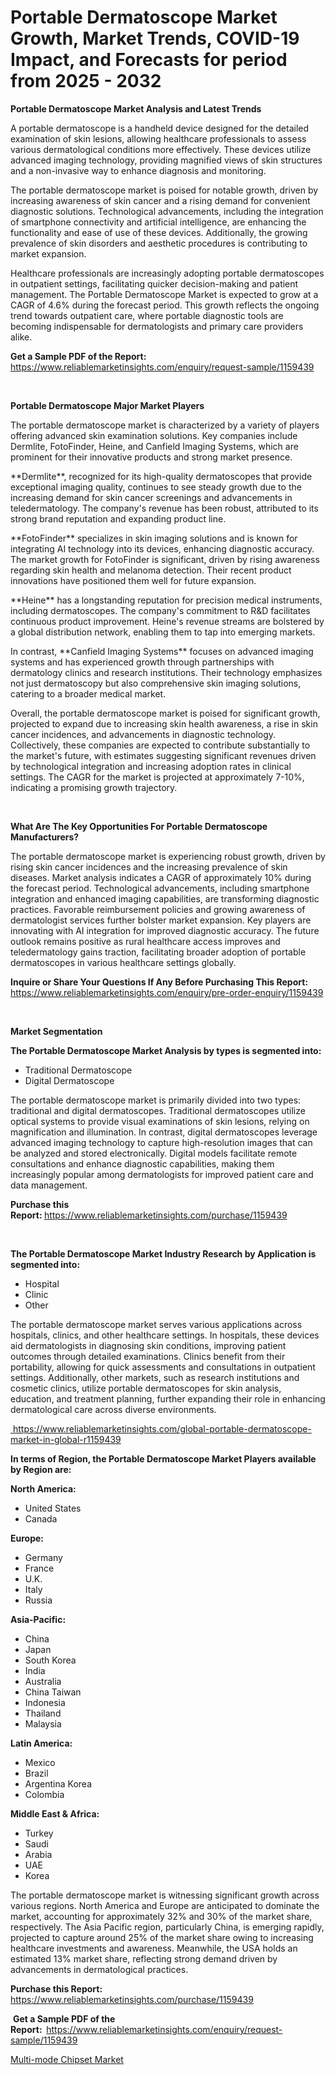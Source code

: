 <p><h1>Portable Dermatoscope Market Growth, Market Trends, COVID-19 Impact, and Forecasts for period from 2025 - 2032</h1></p><p><strong>Portable Dermatoscope Market Analysis and Latest Trends</strong></p>
<p><p>A portable dermatoscope is a handheld device designed for the detailed examination of skin lesions, allowing healthcare professionals to assess various dermatological conditions more effectively. These devices utilize advanced imaging technology, providing magnified views of skin structures and a non-invasive way to enhance diagnosis and monitoring.</p><p>The portable dermatoscope market is poised for notable growth, driven by increasing awareness of skin cancer and a rising demand for convenient diagnostic solutions. Technological advancements, including the integration of smartphone connectivity and artificial intelligence, are enhancing the functionality and ease of use of these devices. Additionally, the growing prevalence of skin disorders and aesthetic procedures is contributing to market expansion.</p><p>Healthcare professionals are increasingly adopting portable dermatoscopes in outpatient settings, facilitating quicker decision-making and patient management. The Portable Dermatoscope Market is expected to grow at a CAGR of 4.6% during the forecast period. This growth reflects the ongoing trend towards outpatient care, where portable diagnostic tools are becoming indispensable for dermatologists and primary care providers alike.</p></p>
<p><strong>Get a Sample PDF of the Report:&nbsp;</strong> <a href="https://www.reliablemarketinsights.com/enquiry/request-sample/1159439?utm_campaign=3267&utm_medium=2&utm_source=Github&utm_content=ia&utm_term=22032025&utm_id=portable-dermatoscope">https://www.reliablemarketinsights.com/enquiry/request-sample/1159439</a></p>
<p>&nbsp;</p>
<p><strong>Portable Dermatoscope Major Market Players</strong></p>
<p><p>The portable dermatoscope market is characterized by a variety of players offering advanced skin examination solutions. Key companies include Dermlite, FotoFinder, Heine, and Canfield Imaging Systems, which are prominent for their innovative products and strong market presence.</p><p>**Dermlite**, recognized for its high-quality dermatoscopes that provide exceptional imaging quality, continues to see steady growth due to the increasing demand for skin cancer screenings and advancements in teledermatology. The company's revenue has been robust, attributed to its strong brand reputation and expanding product line.</p><p>**FotoFinder** specializes in skin imaging solutions and is known for integrating AI technology into its devices, enhancing diagnostic accuracy. The market growth for FotoFinder is significant, driven by rising awareness regarding skin health and melanoma detection. Their recent product innovations have positioned them well for future expansion.</p><p>**Heine** has a longstanding reputation for precision medical instruments, including dermatoscopes. The company's commitment to R&D facilitates continuous product improvement. Heine's revenue streams are bolstered by a global distribution network, enabling them to tap into emerging markets.</p><p>In contrast, **Canfield Imaging Systems** focuses on advanced imaging systems and has experienced growth through partnerships with dermatology clinics and research institutions. Their technology emphasizes not just dermatoscopy but also comprehensive skin imaging solutions, catering to a broader medical market.</p><p>Overall, the portable dermatoscope market is poised for significant growth, projected to expand due to increasing skin health awareness, a rise in skin cancer incidences, and advancements in diagnostic technology. Collectively, these companies are expected to contribute substantially to the market's future, with estimates suggesting significant revenues driven by technological integration and increasing adoption rates in clinical settings. The CAGR for the market is projected at approximately 7-10%, indicating a promising growth trajectory.</p></p>
<p>&nbsp;</p>
<p><strong>What Are The Key Opportunities For Portable Dermatoscope Manufacturers?</strong></p>
<p><p>The portable dermatoscope market is experiencing robust growth, driven by rising skin cancer incidences and the increasing prevalence of skin diseases. Market analysis indicates a CAGR of approximately 10% during the forecast period. Technological advancements, including smartphone integration and enhanced imaging capabilities, are transforming diagnostic practices. Favorable reimbursement policies and growing awareness of dermatologist services further bolster market expansion. Key players are innovating with AI integration for improved diagnostic accuracy. The future outlook remains positive as rural healthcare access improves and teledermatology gains traction, facilitating broader adoption of portable dermatoscopes in various healthcare settings globally.</p></p>
<p><strong>Inquire or Share Your Questions If Any Before Purchasing This Report:</strong> <a href="https://www.reliablemarketinsights.com/enquiry/pre-order-enquiry/1159439?utm_campaign=3267&utm_medium=2&utm_source=Github&utm_content=ia&utm_term=22032025&utm_id=portable-dermatoscope">https://www.reliablemarketinsights.com/enquiry/pre-order-enquiry/1159439</a></p>
<p>&nbsp;</p>
<p><strong>Market Segmentation</strong></p>
<p><strong>The Portable Dermatoscope Market Analysis by types is segmented into:</strong></p>
<p><ul><li>Traditional Dermatoscope</li><li>Digital Dermatoscope</li></ul></p>
<p><p>The portable dermatoscope market is primarily divided into two types: traditional and digital dermatoscopes. Traditional dermatoscopes utilize optical systems to provide visual examinations of skin lesions, relying on magnification and illumination. In contrast, digital dermatoscopes leverage advanced imaging technology to capture high-resolution images that can be analyzed and stored electronically. Digital models facilitate remote consultations and enhance diagnostic capabilities, making them increasingly popular among dermatologists for improved patient care and data management.</p></p>
<p><strong>Purchase this Report:&nbsp;</strong><a href="https://www.reliablemarketinsights.com/purchase/1159439?utm_campaign=3267&utm_medium=2&utm_source=Github&utm_content=ia&utm_term=22032025&utm_id=portable-dermatoscope">https://www.reliablemarketinsights.com/purchase/1159439</a></p>
<p>&nbsp;</p>
<p><strong>The Portable Dermatoscope Market Industry Research by Application is segmented into:</strong></p>
<p><ul><li>Hospital</li><li>Clinic</li><li>Other</li></ul></p>
<p><p>The portable dermatoscope market serves various applications across hospitals, clinics, and other healthcare settings. In hospitals, these devices aid dermatologists in diagnosing skin conditions, improving patient outcomes through detailed examinations. Clinics benefit from their portability, allowing for quick assessments and consultations in outpatient settings. Additionally, other markets, such as research institutions and cosmetic clinics, utilize portable dermatoscopes for skin analysis, education, and treatment planning, further expanding their role in enhancing dermatological care across diverse environments.</p></p>
<p><a href="https://www.reliablemarketinsights.com/global-portable-dermatoscope-market-in-global-r1159439?utm_campaign=3267&utm_medium=2&utm_source=Github&utm_content=ia&utm_term=22032025&utm_id=portable-dermatoscope">&nbsp;https://www.reliablemarketinsights.com/global-portable-dermatoscope-market-in-global-r1159439</a></p>
<p><strong>In terms of Region, the Portable Dermatoscope Market Players available by Region are:</strong></p>
<p>
    <p> <strong> North America: </strong>
        <ul>
            <li>United States</li>
            <li>Canada</li>
        </ul>
        </p> 
    <p> <strong> Europe: </strong>
        <ul>
            <li>Germany</li>
            <li>France</li>
            <li>U.K.</li>
            <li>Italy</li>
            <li>Russia</li>
        </ul>
        </p> 
    <p> <strong> Asia-Pacific: </strong>
        <ul>
            <li>China</li>
            <li>Japan</li>
            <li>South Korea</li>
            <li>India</li>
            <li>Australia</li>
            <li>China Taiwan</li>
            <li>Indonesia</li>
            <li>Thailand</li>
            <li>Malaysia</li>
        </ul>
        </p> 
    <p> <strong> Latin America: </strong>
        <ul>
            <li>Mexico</li>
            <li>Brazil</li>
            <li>Argentina Korea</li>
            <li>Colombia</li>
        </ul>
        </p> 
    <p> <strong> Middle East & Africa: </strong>
        <ul>
            <li>Turkey</li>
            <li>Saudi</li>
            <li>Arabia</li>
            <li>UAE</li>
            <li>Korea</li>
        </ul>
    </p>
    </p>
<p><p>The portable dermatoscope market is witnessing significant growth across various regions. North America and Europe are anticipated to dominate the market, accounting for approximately 32% and 30% of the market share, respectively. The Asia Pacific region, particularly China, is emerging rapidly, projected to capture around 25% of the market share owing to increasing healthcare investments and awareness. Meanwhile, the USA holds an estimated 13% market share, reflecting strong demand driven by advancements in dermatological practices.</p></p>
<p><strong>Purchase this Report: </strong><a href="https://www.reliablemarketinsights.com/purchase/1159439?utm_campaign=3267&utm_medium=2&utm_source=Github&utm_content=ia&utm_term=22032025&utm_id=portable-dermatoscope">https://www.reliablemarketinsights.com/purchase/1159439</a></p>
<p>&nbsp;<strong>Get a Sample PDF of the Report:&nbsp;&nbsp;</strong><a href="https://www.reliablemarketinsights.com/enquiry/request-sample/1159439?utm_campaign=3267&utm_medium=2&utm_source=Github&utm_content=ia&utm_term=22032025&utm_id=portable-dermatoscope">https://www.reliablemarketinsights.com/enquiry/request-sample/1159439</a></p>
<p><strong></strong></p>
<p><p><a href="https://github.com/lillybosakoi/Market-Research-Report-List-1/blob/main/multi-mode-chipset-market.md?utm_campaign=3267&utm_medium=2&utm_source=Github&utm_content=ia&utm_term=22032025&utm_id=portable-dermatoscope">Multi-mode Chipset Market</a></p></p>